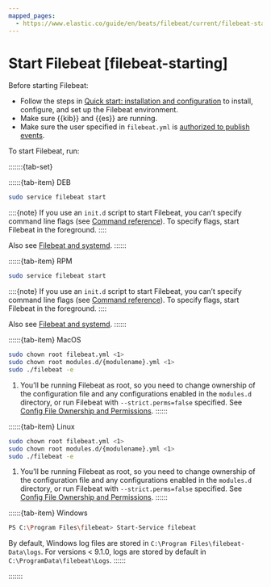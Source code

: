 ```yaml
---
mapped_pages:
  - https://www.elastic.co/guide/en/beats/filebeat/current/filebeat-starting.html
---
```


# Start Filebeat [filebeat-starting]

Before starting Filebeat:

* Follow the steps in [Quick start: installation and configuration](/reference/filebeat/filebeat-installation-configuration.md) to install, configure, and set up the Filebeat environment.
* Make sure {{kib}} and {{es}} are running.
* Make sure the user specified in `filebeat.yml` is [authorized to publish events](/reference/filebeat/privileges-to-publish-events.md).

To start Filebeat, run:

:::::::{tab-set}

::::::{tab-item} DEB
```sh
sudo service filebeat start
```

::::{note}
If you use an `init.d` script to start Filebeat, you can’t specify command line flags (see [Command reference](/reference/filebeat/command-line-options.md)). To specify flags, start Filebeat in the foreground.
::::


Also see [Filebeat and systemd](/reference/filebeat/running-with-systemd.md).
::::::

::::::{tab-item} RPM
```sh
sudo service filebeat start
```

::::{note}
If you use an `init.d` script to start Filebeat, you can’t specify command line flags (see [Command reference](/reference/filebeat/command-line-options.md)). To specify flags, start Filebeat in the foreground.
::::


Also see [Filebeat and systemd](/reference/filebeat/running-with-systemd.md).
::::::

::::::{tab-item} MacOS
```sh
sudo chown root filebeat.yml <1>
sudo chown root modules.d/{modulename}.yml <1>
sudo ./filebeat -e
```

1. You’ll be running Filebeat as root, so you need to change ownership of the configuration file and any configurations enabled in the `modules.d` directory, or run Filebeat with `--strict.perms=false` specified. See [Config File Ownership and Permissions](/reference/libbeat/config-file-permissions.md).
::::::

::::::{tab-item} Linux
```sh
sudo chown root filebeat.yml <1>
sudo chown root modules.d/{modulename}.yml <1>
sudo ./filebeat -e
```

1. You’ll be running Filebeat as root, so you need to change ownership of the configuration file and any configurations enabled in the `modules.d` directory, or run Filebeat with `--strict.perms=false` specified. See [Config File Ownership and Permissions](/reference/libbeat/config-file-permissions.md).
::::::

::::::{tab-item} Windows
```sh
PS C:\Program Files\filebeat> Start-Service filebeat
```

By default, Windows log files are stored in `C:\Program Files\filebeat-Data\logs`.
For versions < 9.1.0, logs are stored by default in `C:\ProgramData\filebeat\Logs`.
::::::

:::::::
